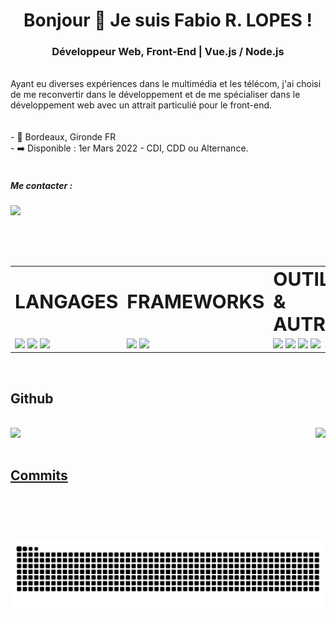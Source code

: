 <h1 align="center">Bonjour 👋 Je suis Fabio R. LOPES !</h1>
<h3 align="center">Développeur Web, Front-End | Vue.js / Node.js</h3>

<br>

<div>
Ayant eu diverses expériences dans le multimédia et les télécom, j'ai choisi de me reconvertir dans le développement et de me spécialiser dans le développement web avec un attrait particulié pour le front-end.
</div>


<br>
<br>


<div align="left">
  <div>- 📍 Bordeaux, Gironde FR</div>
  <div>- ➡️ Disponible : 1er Mars 2022 - CDI, CDD ou Alternance.</div>
</div>

<br>

<h5 align="left">Me contacter :</h5>
  
<div align="left">
  <a href="https://www.linkedin.com/in/fabio-ramoslopes/" target="_blank"><img height="40em" src="https://img.shields.io/badge/LinkedIn-0077B5?style=for-the-badge&logo=linkedin&logoColor=white"></a>
</div>

##
<br>
<br>

<table border="0" align="center">
 <tr>
    <td><b style="font-size:30px">LANGAGES</b></td>
   <td><b style="font-size:30px">FRAMEWORKS</b></td>
   <td><b style="font-size:30px">OUTILS & AUTRE</b></td>
 </tr>
 <tr>
    <td>
      <img height="35em" src="https://cdn.jsdelivr.net/gh/devicons/devicon/icons/html5/html5-original.svg"/>
      <img height="35em" src="https://cdn.jsdelivr.net/gh/devicons/devicon/icons/css3/css3-original.svg"/>
      <img height="35em" src="https://cdn.jsdelivr.net/gh/devicons/devicon/icons/javascript/javascript-original.svg"/>
    </td>
    <td>
      <img height="35em" src="https://cdn.jsdelivr.net/gh/devicons/devicon/icons/express/express-original.svg"/>
      <img height="35em" src="https://cdn.jsdelivr.net/gh/devicons/devicon/icons/vuejs/vuejs-original.svg"/>
    </td>
    <td>
      <img height="35em" src="https://cdn.jsdelivr.net/gh/devicons/devicon/icons/nodejs/nodejs-original.svg"/>
      <img height="35em" src="https://cdn.jsdelivr.net/gh/devicons/devicon/icons/sass/sass-original.svg"/>
      <img height="35em" src="https://cdn.jsdelivr.net/gh/devicons/devicon/icons/vscode/vscode-original.svg"/>
      <img height="35em" src="https://cdn.jsdelivr.net/gh/devicons/devicon/icons/git/git-plain.svg"/>
    </td>
 </tr>
</table>

<br>

## Github
<br>

<div align="rigth">
  <a href="https://github.com/FabioDevCode">
  <img align="top"  src="https://github-readme-stats.vercel.app/api/top-langs/?username=FabioDevCode&layout=defaut&theme=highcontrast&langs_count=10&bg_color=273849&title_color=41B783&icon_color=41B783&&text_color=ffffff&border_color=ffffff&border_radius=25px"/>
   <img align="right" height="180em" src="https://github-readme-stats.vercel.app/api?username=FabioDevCode&layout=defaut&theme=highcontrast&langs_count=10&bg_color=273849&title_color=41B783&icon_color=41B783&&text_color=ffffff&border_color=ffffff&border_radius=25px"/>
</div>

<br>

## Commits
![Snake animation](https://github.com/FabioDevCode/FabioDevCode/blob/output/github-contribution-grid-snake.svg)

  
